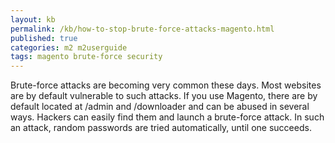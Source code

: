 ```yaml
---
layout: kb
permalink: /kb/how-to-stop-brute-force-attacks-magento.html
published: true
categories: m2 m2userguide
tags: magento brute-force security
---
```


Brute-force attacks are becoming very common these days. Most websites are by default vulnerable to such attacks. 
If you use Magento, there are by default located at /admin and /downloader and can be abused in several ways. Hackers can easily find them and launch a brute-force attack. In such an attack, random passwords are tried automatically, until one succeeds.